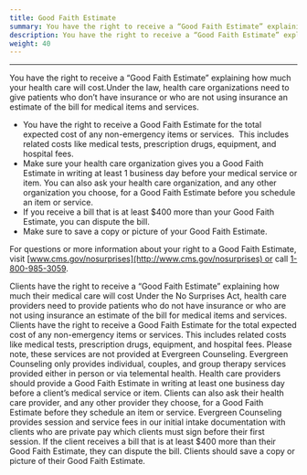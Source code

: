 ```yaml
---
title: Good Faith Estimate
summary: You have the right to receive a “Good Faith Estimate” explaining how much your health care will cost.
description: You have the right to receive a “Good Faith Estimate” explaining how much your health care will cost. ​Under the law, health care organizations need to give patients who don’t have insurance or who are not using insurance an estimate of the bill for medical items and services.
weight: 40
---
```


---
</div>
You have the right to receive a “Good Faith Estimate” explaining how much your health care will cost.  
​Under the law, health care organizations need to give patients who don’t have insurance or who are not using insurance an estimate of the bill for medical items and services.

- You have the right to receive a Good Faith Estimate for the total expected cost of any non-emergency items or services.  This includes related costs like medical tests, prescription drugs, equipment, and hospital fees.
- Make sure your health care organization gives you a Good Faith Estimate in writing at least 1 business day before your medical service or item. You can also ask your health care organization, and any other organization you choose, for a Good Faith Estimate before you schedule an item or service.
- If you receive a bill that is at least $400 more than your Good Faith Estimate, you can dispute the bill.
- Make sure to save a copy or picture of your Good Faith Estimate.

For questions or more information about your right to a Good Faith Estimate, visit [www.cms.gov/nosurprises](http://www.cms.gov/nosurprises) or call [1-800-985-3059](tel:1-800-985-3059).

Clients have the right to receive a “Good Faith Estimate” explaining how much their medical care will cost
Under the No Surprises Act, health care providers need to provide patients who do not have insurance or who are not using insurance an estimate of the bill for medical items and services. 
Clients have the right to receive a Good Faith Estimate for the total expected cost of any non-emergency items or services. This includes related costs like medical tests, prescription drugs, equipment, and hospital fees. Please note, these services are not provided at Evergreen Counseling. Evergreen Counseling only provides individual, couples, and group therapy services provided either in person or via telemental health.
Health care providers should provide a Good Faith Estimate in writing at least one business day before a client’s medical service or item. Clients can also ask their health care provider, and any other provider they choose, for a Good Faith Estimate before they schedule an item or service. 
Evergreen Counseling provides session and service fees in our initial intake documentation with clients who are private pay which clients must sign before their first session. 
If the client receives a bill that is at least $400 more than their Good Faith Estimate, they can dispute the bill.
Clients should save a copy or picture of their Good Faith Estimate.
